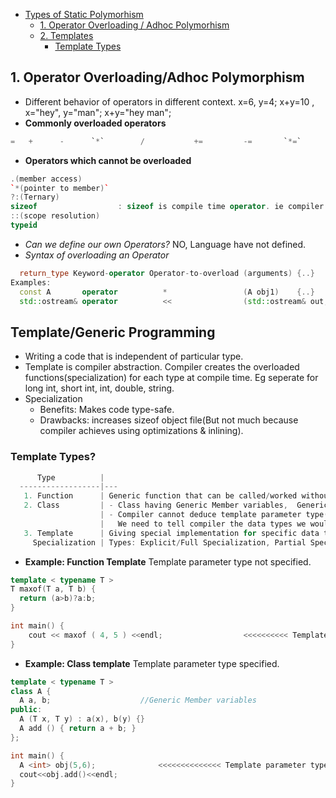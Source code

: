 - [Types of Static Polymorhism](#types)
  - [1. Operator Overloading / Adhoc Polymorhism](#oo)
  - [2. Templates](#temp)
    - [Template Types](#tempt)

<a name=oo></a>
## 1. Operator Overloading/Adhoc Polymorphism
- Different behavior of operators in different context.    x=6, y=4; x+y=10 , x="hey", y="man"; x+y="hey man";
- **Commonly overloaded operators**    
```c
=   +      -      `*`        /           +=         -=       `*=`         /=      ==      !=        >>        <<
```
- **Operators which cannot be overloaded**
```c++
.(member access)     
`*(pointer to member)`       
?:(Ternary)     
sizeof                  : sizeof is compile time operator. ie compiler places value in place of sizeof() at compile time. 
::(scope resolution)    
typeid
```
- *Can we define our own Operators?* NO, Language have not defined.                
- *Syntax of overloading an Operator*
```c++
  return_type Keyword-operator Operator-to-overload (arguments) {..}
Examples:  
  const A       operator          *                 (A obj1)    {..}
  std::ostream& operator          <<                (std::ostream& out, const *ptr)  
```

<a name=temp></a>
## Template/Generic Programming
- Writing a code that is independent of particular type.
- Template is compiler abstraction. Compiler creates the overloaded functions(specialization) for each type at compile time. Eg seperate for long int, short int, int, double, string.
- Specialization 
  - Benefits: Makes code type-safe.
  - Drawbacks: increases sizeof object file(But not much because compiler achieves using optimizations & inlining).
    
<a name=tempt></a>
### Template Types?
```c
      Type          |
  ------------------|---
   1. Function      | Generic function that can be called/worked without particular type
   2. Class         | - Class having Generic Member variables,  Generic Member functions
                    | - Compiler cannot deduce template parameter type(s) for class template.
                    |   We need to tell compiler the data types we would be using
   3. Template      | Giving special implementation for specific data type of class and Generic for all others.
     Specialization | Types: Explicit/Full Specialization, Partial Specialization
```

- **Example: Function Template** Template parameter type not specified.
```c++
template < typename T >
T maxof(T a, T b) {
  return (a>b)?a:b;
}

int main() {
	cout << maxof ( 4, 5 ) <<endl;  				<<<<<<<<<< Template parameter type not specified.
}
```
- **Example: Class template** Template parameter type specified.
```c++
template < typename T >
class A {
  A a, b;                    //Generic Member variables
public:
  A (T x, T y) : a(x), b(y) {}
  A add () { return a + b; }
};

int main() {
  A <int> obj(5,6);              <<<<<<<<<<<<<< Template parameter type specified.
  cout<<obj.add()<<endl;
}
```
